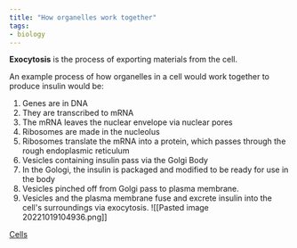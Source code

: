 ```yaml
---
title: "How organelles work together"
tags:
- biology
---
```

**Exocytosis** is the process of exporting materials from the cell.

An example process of how organelles in a cell would work together to produce insulin would be:

1) Genes are in DNA
2) They are transcribed to mRNA
3) The mRNA leaves the nuclear envelope via nuclear pores
4) Ribosomes are made in the nucleolus
5) Ribosomes translate the mRNA into a protein, which passes through the rough endoplasmic reticulum
6) Vesicles containing insulin pass via the Golgi Body
7) In the Gologi, the insulin is packaged and modified to be ready for use in the body
8) Vesicles pinched off from Golgi pass to plasma membrane.
9) Vesicles and the plasma membrane fuse and excrete insulin into the cell's surroundings via exocytosis.
![[Pasted image 20221019104936.png]]



[Cells](sixth/Biology/Cells/Cells)
